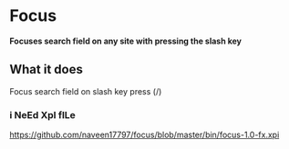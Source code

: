 # Focus

**Focuses search field on any site with pressing the slash key**

## What it does

Focus search field on slash key press (/)

### i NeEd XpI fILe

https://github.com/naveen17797/focus/blob/master/bin/focus-1.0-fx.xpi

